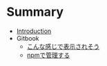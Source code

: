 # Summary

* [Introduction](README.md)
* Gitbook
  * [こんな感じで表示されそう](01gitbook/test.md)
  * [npmで管理する](01gitbook/npm.md)

